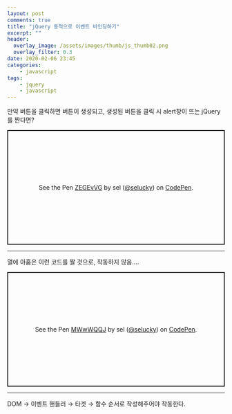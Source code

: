 ```yaml
---
layout: post
comments: true
title: "jQuery 동적으로 이벤트 바인딩하기"
excerpt: ""
header:
  overlay_image: /assets/images/thumb/js_thumb02.png
  overlay_filter: 0.3
date: 2020-02-06 23:45
categories:
    - javascript
tags:
    - jquery
    - javascript
---
```

만약 버튼을 클릭하면 버튼이 생성되고, 생성된 버튼을 클릭 시 alert창이 뜨는 jQuery를 짠다면?

<p class="codepen" data-height="265" data-theme-id="default" data-default-tab="html,result" data-user="selucky" data-slug-hash="ZEGEvVG" style="height: 265px; box-sizing: border-box; display: flex; align-items: center; justify-content: center; border: 2px solid; margin: 1em 0; padding: 1em;" data-pen-title="ZEGEvVG">
  <span>See the Pen <a href="https://codepen.io/selucky/pen/ZEGEvVG">
  ZEGEvVG</a> by sel (<a href="https://codepen.io/selucky">@selucky</a>)
  on <a href="https://codepen.io">CodePen</a>.</span>
</p>
<script async src="https://static.codepen.io/assets/embed/ei.js"></script>

<hr>

열에 아홉은 이런 코드를 짤 것으로, 작동하지 않음....

<p class="codepen" data-height="265" data-theme-id="default" data-default-tab="html,result" data-user="selucky" data-slug-hash="MWwWQQJ" style="height: 265px; box-sizing: border-box; display: flex; align-items: center; justify-content: center; border: 2px solid; margin: 1em 0; padding: 1em;" data-pen-title="MWwWQQJ">
  <span>See the Pen <a href="https://codepen.io/selucky/pen/MWwWQQJ">
  MWwWQQJ</a> by sel (<a href="https://codepen.io/selucky">@selucky</a>)
  on <a href="https://codepen.io">CodePen</a>.</span>
</p>
<script async src="https://static.codepen.io/assets/embed/ei.js"></script>

<hr>

DOM &rarr; 이벤트 핸들러 &rarr; 타겟 &rarr; 함수 순서로 작성해주어야 작동한다.